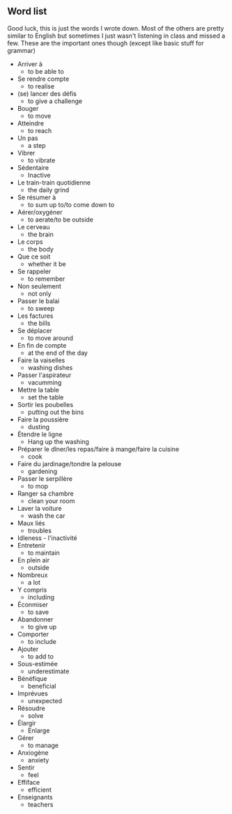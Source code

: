 ## Word list

Good luck, this is just the words I wrote down. Most of the others are pretty similar to English but sometimes I just wasn't listening in class and missed a few. These are the important ones though (except like basic stuff for grammar)

- Arriver à
	- to be able to
- Se rendre compte
	- to realise
- (se) lancer des défis
	- to give a challenge
- Bouger
	- to move
- Atteindre
	- to reach
- Un pas
	- a step
- Vibrer
	- to vibrate
- Sédentaire
	- Inactive
- Le train-train quotidienne
	- the daily grind
- Se résumer à
	- to sum up to/to come down to
- Aérer/oxygéner
	- to aerate/to be outside
- Le cerveau
	- the brain
- Le corps
	- the body
- Que ce soit
	- whether it be
- Se rappeler
	- to remember
- Non seulement
	- not only
- Passer le balai
	- to sweep
- Les factures
	- the bills
- Se déplacer
	- to move around
- En fin de compte
	- at the end of the day
- Faire la vaiselles
	- washing dishes
- Passer l'aspirateur
	- vacumming
- Mettre la table
	- set the table
- Sortir les poubelles
	- putting out the bins
- Faire la poussière
	- dusting
- Étendre le ligne
	- Hang up the washing
- Préparer le dîner/les repas/faire à mange/faire la cuisine
	- cook
- Faire du jardinage/tondre la pelouse
	- gardening
- Passer le serpillère
	- to mop
- Ranger sa chambre
	- clean your room
- Laver la voiture
	- wash the car
- Maux liés
	- troubles
- Idleness - l'inactivité
- Entretenir
	- to maintain
- En plein air
	- outside
- Nombreux
	- a lot
- Y compris
	- including
- Éconmiser
	- to save
- Abandonner
	- to give up
- Comporter
	- to include
- Ajouter
	- to add to
- Sous-estimée 
	- underestimate
- Bénéfique
	- beneficial
- Imprévues
	- unexpected
- Résoudre
	- solve
- Élargir
	- Enlarge
- Gérer
	- to manage
- Anxiogène
	- anxiety
- Sentir
	- feel
- Effiface
	- efficient
- Enseignants
	- teachers